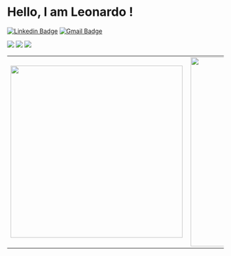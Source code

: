 # Hello, I am Leonardo !
[![Linkedin Badge](https://img.shields.io/badge/-LinkedIn-blue?style=flat&logo=Linkedin&logoColor=white&link=https://www.linkedin.com/in/leonardo-santos-flores/)](https://www.linkedin.com/in/leonardo-santos-flores/)
[![Gmail Badge](https://img.shields.io/badge/-Gmail-c14438?style=flat&logo=Gmail&logoColor=white&link=mailto:contatoleonardoflores@gmail.com)](mailto:contato@leonardoflores.dev?cc=contatoleonardoflores@gmail.com)


<img src="https://img.shields.io/badge/-JavaScript-1C1C1C?style=flat&logo=Javascript&logoColor=yellow">

<img src="https://img.shields.io/badge/-ECMAScript 6-1C1C1C?style=flat&logo=Javascript&logoColor=yellow">

<img src="https://img.shields.io/badge/-React-1C1C1C?style=flat&logo=React&logoColor=blue">


<center>
   <table>
     <tr>
       <td>
        <img width="400px" align="left" src="https://github-readme-stats.vercel.app/api/top-langs/?username=leonardodsf&hide=html&layout=compact&theme=radical"/>
       </td>
         <td>
            <img width="440px" align="left" src="https://github-readme-stats.vercel.app/api?username=leonardodsf&theme=radical&show_icons=true" />
        </td>
     </tr>  
   </table>
</center>


